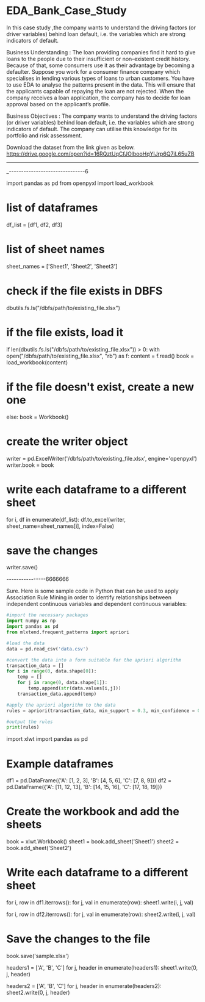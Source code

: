 # EDA_Bank_Case_Study
In this case study ,the company wants to understand the driving factors (or driver variables) behind loan default, i.e. the variables which are strong indicators of default.

Business Understanding : 
The loan providing companies find it hard to give loans to the people due to their insufficient or non-existent credit history. Because of that, some consumers use it as their advantage by becoming a defaulter. Suppose you work for a consumer finance company which specialises in lending various types of loans to urban customers. You have to use EDA to analyse the patterns present in the data. This will ensure that the applicants capable of repaying the loan are not rejected.
When the company receives a loan application, the company has to decide for loan approval based on the applicant’s profile.

Business Objectives :
The company wants to understand the driving factors (or driver variables) behind loan default, i.e. the variables which are strong indicators of default. The company can utilise this knowledge for its portfolio and risk assessment.

Download the dataset from the link given as below. 
https://drive.google.com/open?id=16RQztUqCfJOlbooHqYlJrp6Q7iL65uZB

_________






_-------------------------------6

import pandas as pd
from openpyxl import load_workbook

# list of dataframes
df_list = [df1, df2, df3]

# list of sheet names
sheet_names = ['Sheet1', 'Sheet2', 'Sheet3']

# check if the file exists in DBFS
dbutils.fs.ls("/dbfs/path/to/existing_file.xlsx")

# if the file exists, load it
if len(dbutils.fs.ls("/dbfs/path/to/existing_file.xlsx")) > 0:
    with open("/dbfs/path/to/existing_file.xlsx", "rb") as f:
        content = f.read()
        book = load_workbook(content)

# if the file doesn't exist, create a new one
else:
    book = Workbook()

# create the writer object
writer = pd.ExcelWriter('/dbfs/path/to/existing_file.xlsx', engine='openpyxl')
writer.book = book

# write each dataframe to a different sheet
for i, df in enumerate(df_list):
    df.to_excel(writer, sheet_name=sheet_names[i], index=False)

# save the changes
writer.save()




----------------6666666

Sure. Here is some sample code in Python that can be used to apply Association Rule Mining in order to identify relationships between independent continuous variables and dependent continuous variables:

```Python
#import the necessary packages
import numpy as np
import pandas as pd
from mlxtend.frequent_patterns import apriori

#load the data
data = pd.read_csv('data.csv')

#convert the data into a form suitable for the apriori algorithm
transaction_data = []
for i in range(0, data.shape[0]):
    temp = []
    for j in range(0, data.shape[1]):
        temp.append(str(data.values[i,j]))
    transaction_data.append(temp)

#apply the apriori algorithm to the data
rules = apriori(transaction_data, min_support = 0.3, min_confidence = 0.8, min_lift = 3, min_length = 2)

#output the rules
print(rules)

```



import xlwt
import pandas as pd

# Example dataframes
df1 = pd.DataFrame({'A': [1, 2, 3], 'B': [4, 5, 6], 'C': [7, 8, 9]})
df2 = pd.DataFrame({'A': [11, 12, 13], 'B': [14, 15, 16], 'C': [17, 18, 19]})

# Create the workbook and add the sheets
book = xlwt.Workbook()
sheet1 = book.add_sheet('Sheet1')
sheet2 = book.add_sheet('Sheet2')

# Write each dataframe to a different sheet
for i, row in df1.iterrows():
    for j, val in enumerate(row):
        sheet1.write(i, j, val)

for i, row in df2.iterrows():
    for j, val in enumerate(row):
        sheet2.write(i, j, val)

# Save the changes to the file
book.save('sample.xlsx')



headers1 = ['A', 'B', 'C']
for j, header in enumerate(headers1):
    sheet1.write(0, j, header)

headers2 = ['A', 'B', 'C']
for j, header in enumerate(headers2):
    sheet2.write(0, j, header)
